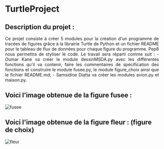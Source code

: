 ﻿# TurtleProject
## Description du projet :
<p align="justify">Ce projet consiste à créer 5 modules pour la création d'un programme de tracées de figures grâce à la librairie Turtle de Python et un fichier README pour le tableau de flux de données pour chaque figure du programme. Pep8 nous permettra de styliser le code. 
Le travail sera réparti comme suit : 
- Oumar Kane va créer le module dessinMSDA.py avec les différentes fonctions qu'il va contenir, faire les commentaires de spécification des fonctions et construire le module fusee.py, le module figure_choix ainsi que le fichier README.md; 
- Samsidine Diatta va créer les modules avion.py et maison.py.</p>

## Voici l’image obtenue de la figure fusee :

![fusee](https://user-images.githubusercontent.com/83582338/122277317-496a6f00-ced5-11eb-835a-082b90f0f2bd.png)
## Voici l'image obtenue de la figure fleur : (figure de choix)
![fleur](https://user-images.githubusercontent.com/83582338/122446496-42556680-cf92-11eb-80b5-fd6828f5150e.png)

